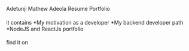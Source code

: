 Adetunji Mathew Adeola Resume Portfolio

####
it contains 
*My motivation as a developer
*My backend developer path
*NodeJS and ReactJs portfolio

####
find it on 
